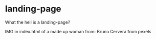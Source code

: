 # landing-page
What the hell is a landing-page?

IMG in index.html of a made up woman from: Bruno Cervera
from pexels

